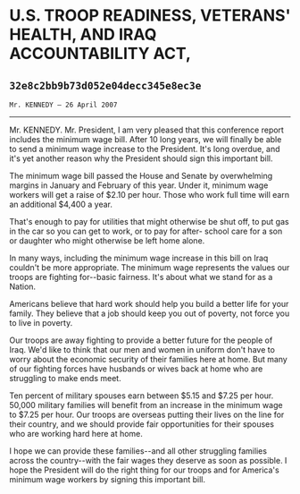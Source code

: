 # U.S. TROOP READINESS, VETERANS' HEALTH, AND IRAQ ACCOUNTABILITY ACT,
## `32e8c2bb9b73d052e04decc345e8ec3e`
`Mr. KENNEDY — 26 April 2007`

---


Mr. KENNEDY. Mr. President, I am very pleased that this conference 
report includes the minimum wage bill. After 10 long years, we will 
finally be able to send a minimum wage increase to the President. It's 
long overdue, and it's yet another reason why the President should sign 
this important bill.

The minimum wage bill passed the House and Senate by overwhelming 
margins in January and February of this year. Under it, minimum wage 
workers will get a raise of $2.10 per hour. Those who work full time 
will earn an additional $4,400 a year.

That's enough to pay for utilities that might otherwise be shut off, 
to put gas in the car so you can get to work, or to pay for after-
school care for a son or daughter who might otherwise be left home 
alone.

In many ways, including the minimum wage increase in this bill on 
Iraq couldn't be more appropriate. The minimum wage represents the 
values our troops are fighting for--basic fairness. It's about what we 
stand for as a Nation.

Americans believe that hard work should help you build a better life 
for your family. They believe that a job should keep you out of 
poverty, not force you to live in poverty.

Our troops are away fighting to provide a better future for the 
people of Iraq. We'd like to think that our men and women in uniform 
don't have to worry about the economic security of their families here 
at home. But many of our fighting forces have husbands or wives back at 
home who are struggling to make ends meet.

Ten percent of military spouses earn between $5.15 and $7.25 per 
hour. 50,000 military families will benefit from an increase in the 
minimum wage to $7.25 per hour. Our troops are overseas putting their 
lives on the line for their country, and we should provide fair 
opportunities for their spouses who are working hard here at home.

I hope we can provide these families--and all other struggling 
families across the country--with the fair wages they deserve as soon 
as possible. I hope the President will do the right thing for our 
troops and for America's minimum wage workers by signing this important 
bill.